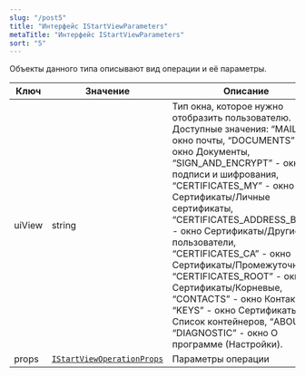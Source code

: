 ```yaml
---
slug: "/post5"
title: "Интерфейс IStartViewParameters"
metaTitle: "Интерфейс IStartViewParameters"
sort: "5"
---
```



Объекты данного типа описывают вид операции и её параметры.

| Ключ | Значение | Описание |
| --- | --- | --- |
| uiView | string | Тип окна, которое нужно отобразить пользователю. Доступные значения: “MAIL” – окно почты, “DOCUMENTS” – окно Документы, “SIGN_AND_ENCRYPT” - окно подписи и шифрования, “CERTIFICATES_MY” - окно Сертификаты/Личные сертификаты, “CERTIFICATES_ADDRESS_BOOK” - окно Сертификаты/Другие пользователи, “CERTIFICATES_CA” - окно Сертификаты/Промежуточные, “CERTIFICATES_ROOT” - окно Сертификаты/Корневые, “CONTACTS” - окно Контакты, “KEYS” - окно Сертификаты/Список контейнеров, “ABOUT” и  “DIAGNOSTIC” - окно О программе (Настройки).|
| props | [`IStartViewOperationProps`](../006-startView/06-IStartViewOperationProps.md) | Параметры операции |